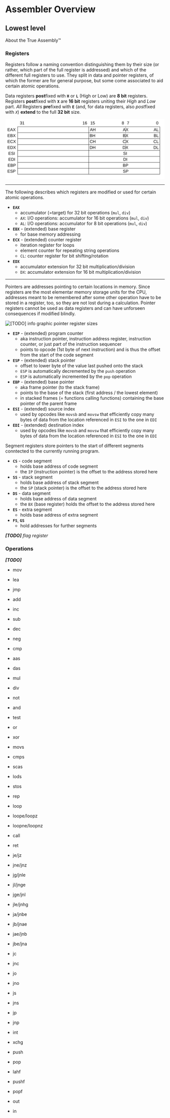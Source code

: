 # Assembler Overview

## Lowest level

About the True Assembly™

### Registers

Registers follow a naming convention distinguishing them by their size (or rather, which part of the full register is addressed) and which of the different full registers to use. They split in data and pointer registers, of which the former are for general purpose, but some come associated to aid certain atomic operations.

Data registers **post**fixed with **`H`** or **`L`** (High or Low) are **8 bit** registers. Registers **post**fixed with **`X`** are **16 bit** registers uniting their *High* and *Low* part. *All* Registers **pre**fixed with **`E`** (and, for data registers, also *post*fixed with *`X`*) **extend** to the full **32 bit** size.

![info graphic data register sizes and correlation](img/register-info.svg)

--------

The following describes which registers are modified or used for certain atomic operations.

- **`EAX`**
	- accumulator (=target) for 32 bit operations (`mul`, `div`)
	- `AX`: I/O operations: accumulator for 16 bit operations (`mul`, `div`)
	- `AL`: I/O operations: accumulator for 8 bit operations (`mul`, `div`)
- **`EBX`** - (extended) base register
	- for base memory addressing
- **`ECX`** - (extended) counter register
	- iteration register for loops
	- element counter for repeating string operations
	- `CL`: counter register for bit shifting/rotation
- **`EDX`**
	- accumulator extension for 32 bit multiplication/division
	- `DX`: accumulator extension for 16 bit multiplication/division

--------

Pointers are addresses pointing to certain locations in memory. Since registers are the most elementar memory storage units for the CPU, addresses meant to be remembered after some other operation have to be stored in a register, too, so they are not lost during a calculation. Pointer registers cannot be used as data registers and can have unforseen consequences if modified blindly.

![***[TODO]** info graphic pointer register sizes*](img/pointer-info.svg)

- **`EIP`** - (extended) program counter
	- aka instruction pointer, instruction address register, instruction counter, or just part of the instruction sequencer
	- points to opcode (1st byte of next instruction) and is thus the offset from the start of the code segment
- **`ESP`** - (extended) stack pointer
	- offset to lower byte of the value last pushed onto the stack
	- `ESP` is automatically decremented by the `push` operation
	- `ESP` is automatically incremented by the `pop` operation
- **`EBP`** - (extended) base pointer
	- aka frame pointer (to the stack frame)
	- points to the base of the stack (first address / the lowest element)
	- in stacked frames (= functions calling functions) containing the base pointer of the parent frame
- **`ESI`** - (extended) source index
	- used by opcodes like `movsb` and `movsw` that efficiently copy many bytes of data from the location referenced in `ESI` to the one in `EDI`
- **`EDI`** - (extended) destination index
	- used by opcodes like `movsb` and `movsw` that efficiently copy many bytes of data from the location referenced in `ESI` to the one in `EDI`

Segment registers store pointers to the start of different segments conntected to the currently running program.

- **`CS`** - code segment
	- holds base address of code segment
	- the `IP` (instruction pointer) is the offset to the address stored here
- **`SS`** - stack segment
	- holds base address of stack segment
	- the `SP` (stack pointer) is the offset to the address stored here
- **`DS`** - data segment
	- holds base address of data segment
	- the `BX` (base register) holds the offset to the address stored here
- **`ES`** - extra segment
	- holds base address of extra segment
- **`FS`**, **`GS`**
	- hold addresses for further segments

***[TODO]** flag register*

### Operations

***[TODO]***

- mov
- lea
- jmp

- add
- inc
- sub
- dec
- neg
- cmp
- aas
- das
- mul
- div
- not
- and
- test
- or
- xor

- movs
- cmps
- scas
- lods
- stos
- rep
- loop
- loope/loopz
- loopne/loopnz

- call
- ret

- je/jz
- jne/jnz
- jg/jnle
- jl/jnge
- jge/jnl
- jle/jnhg
- ja/jnbe
- jb/jnae
- jae/jnb
- jbe/jna
- jc
- jnc
- jo
- jno
- js
- jns
- jp
- jnp

- int

- xchg
- push
- pop
- lahf
- pushf
- popf

- out
- in
